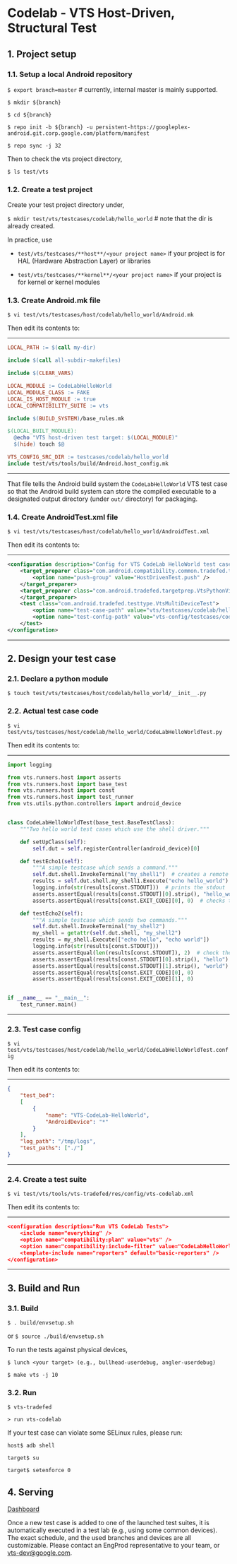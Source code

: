 # Codelab - VTS Host-Driven, Structural Test

## 1. Project setup

### 1.1. Setup a local Android repository

`$ export branch=master`  # currently, internal master is mainly supported.

`$ mkdir ${branch}`

`$ cd ${branch}`

`$ repo init -b ${branch} -u persistent-https://googleplex-android.git.corp.google.com/platform/manifest`

`$ repo sync -j 32`

Then to check the vts project directory,

`$ ls test/vts`

### 1.2. Create a test project

Create your test project directory under,

`$ mkdir test/vts/testcases/codelab/hello_world`  # note that the dir is already created.

In practice, use

- `test/vts/testcases/**host**/<your project name>` if your project is for HAL (Hardware Abstraction Layer) or libraries

- `test/vts/testcases/**kernel**/<your project name>` if your project is for kernel or kernel modules

### 1.3. Create Android.mk file

`$ vi test/vts/testcases/host/codelab/hello_world/Android.mk`

Then edit its contents to:

---
```makefile
LOCAL_PATH := $(call my-dir)

include $(call all-subdir-makefiles)

include $(CLEAR_VARS)

LOCAL_MODULE := CodeLabHelloWorld
LOCAL_MODULE_CLASS := FAKE
LOCAL_IS_HOST_MODULE := true
LOCAL_COMPATIBILITY_SUITE := vts

include $(BUILD_SYSTEM)/base_rules.mk

$(LOCAL_BUILT_MODULE):
  @echo "VTS host-driven test target: $(LOCAL_MODULE)"
  $(hide) touch $@

VTS_CONFIG_SRC_DIR := testcases/codelab/hello_world
include test/vts/tools/build/Android.host_config.mk
```
---

That file tells the Android build system the `CodeLabHelloWorld` VTS test case
so that the Android build system can store the compiled executable to
a designated output directory (under `out/` directory) for packaging.

### 1.4. Create AndroidTest.xml file

`$ vi test/vts/testcases/host/codelab/hello_world/AndroidTest.xml`

Then edit its contents to:

---
```xml
<configuration description="Config for VTS CodeLab HelloWorld test case">
    <target_preparer class="com.android.compatibility.common.tradefed.targetprep.VtsFilePusher">
        <option name="push-group" value="HostDrivenTest.push" />
    </target_preparer>
    <target_preparer class="com.android.tradefed.targetprep.VtsPythonVirtualenvPreparer">
    </target_preparer>
    <test class="com.android.tradefed.testtype.VtsMultiDeviceTest">
        <option name="test-case-path" value="vts/testcases/codelab/hello_world/CodeLabHelloWorldTest" />
        <option name="test-config-path" value="vts-config/testcases/codelab/hello_world/CodeLabHelloWorldTest.config" />
    </test>
</configuration>
```
---

## 2. Design your test case

### 2.1. Declare a python module

`$ touch test/vts/testcases/host/codelab/hello_world/__init__.py`

### 2.2. Actual test case code

`$ vi test/vts/testcases/host/codelab/hello_world/CodeLabHelloWorldTest.py`

Then edit its contents to:

---
```python
import logging

from vts.runners.host import asserts
from vts.runners.host import base_test
from vts.runners.host import const
from vts.runners.host import test_runner
from vts.utils.python.controllers import android_device


class CodeLabHelloWorldTest(base_test.BaseTestClass):
    """Two hello world test cases which use the shell driver."""

    def setUpClass(self):
        self.dut = self.registerController(android_device)[0]

    def testEcho1(self):
        """A simple testcase which sends a command."""
        self.dut.shell.InvokeTerminal("my_shell1")  # creates a remote shell instance.
        results = self.dut.shell.my_shell1.Execute("echo hello_world")  # runs a shell command.
        logging.info(str(results[const.STDOUT]))  # prints the stdout
        asserts.assertEqual(results[const.STDOUT][0].strip(), "hello_world")  # checks the stdout
        asserts.assertEqual(results[const.EXIT_CODE][0], 0)  # checks the exit code

    def testEcho2(self):
        """A simple testcase which sends two commands."""
        self.dut.shell.InvokeTerminal("my_shell2")
        my_shell = getattr(self.dut.shell, "my_shell2")
        results = my_shell.Execute(["echo hello", "echo world"])
        logging.info(str(results[const.STDOUT]))
        asserts.assertEqual(len(results[const.STDOUT]), 2)  # check the number of processed commands
        asserts.assertEqual(results[const.STDOUT][0].strip(), "hello")
        asserts.assertEqual(results[const.STDOUT][1].strip(), "world")
        asserts.assertEqual(results[const.EXIT_CODE][0], 0)
        asserts.assertEqual(results[const.EXIT_CODE][1], 0)


if __name__ == "__main__":
    test_runner.main()
```
---

### 2.3. Test case config

`$ vi test/vts/testcases/host/codelab/hello_world/CodeLabHelloWorldTest.config`

Then edit its contents to:

---
```json
{
    "test_bed":
    [
        {
            "name": "VTS-CodeLab-HelloWorld",
            "AndroidDevice": "*"
        }
    ],
    "log_path": "/tmp/logs",
    "test_paths": ["./"]
}
```
---

### 2.4. Create a test suite

`$ vi test/vts/tools/vts-tradefed/res/config/vts-codelab.xml`

Then edit its contents to:

---
```json
<configuration description="Run VTS CodeLab Tests">
    <include name="everything" />
    <option name="compatibility:plan" value="vts" />
    <option name="compatibility:include-filter" value="CodeLabHelloWorldTest" />
    <template-include name="reporters" default="basic-reporters" />
</configuration>
```
---


## 3. Build and Run

### 3.1. Build

`$ . build/envsetup.sh`

or `$ source ./build/envsetup.sh`

To run the tests against physical devices,

`$ lunch <your target> (e.g., bullhead-userdebug, angler-userdebug)`

`$ make vts -j 10`

### 3.2. Run

`$ vts-tradefed`

`> run vts-codelab`

If your test case can violate some SELinux rules, please run:

`host$ adb shell`

`target$ su`

`target$ setenforce 0`

## 4. Serving

[Dashboard](https://android-vts-internal.googleplex.com)

Once a new test case is added to one of the launched test suites,
it is automatically executed in a test lab (e.g., using some common devices).
The exact schedule, and the used branches and devices are all customizable.
Please contact an EngProd representative to your team, or vts-dev@google.com.
